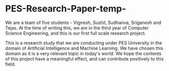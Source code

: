 # PES-Research-Paper-temp-

We are a team of five students - Vignesh, Sushil, Sudhanva, Sriganesh and Tejas. At the time of writing this, we are in the 
third year of Computer Science Engineering, and this is our first full scale research project. 

This is a research study that we are conducting under PES University in the domain of Artificial Intelligence and Machine 
Learning. We have chosen this domain as it is a very relevant topic in today's world. We hope the contents of this project have 
a meaningful effect, and can contribute positively to this field.

